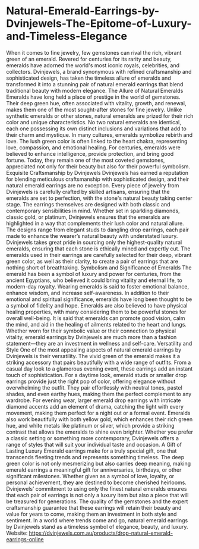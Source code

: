 # Natural-Emerald-Earrings-by-Dvinjewels-The-Epitome-of-Luxury-and-Timeless-Elegance
When it comes to fine jewelry, few gemstones can rival the rich, vibrant green of an emerald. Revered for centuries for its rarity and beauty, emeralds have adorned the world's most iconic royals, celebrities, and collectors. Dvinjewels, a brand synonymous with refined craftsmanship and sophisticated design, has taken the timeless allure of emeralds and transformed it into a stunning pair of natural emerald earrings that blend traditional beauty with modern elegance.
The Allure of Natural Emeralds
Emeralds have long held a place of prestige in the world of gemstones. Their deep green hue, often associated with vitality, growth, and renewal, makes them one of the most sought-after stones for fine jewelry. Unlike synthetic emeralds or other stones, natural emeralds are prized for their rich color and unique characteristics. No two natural emeralds are identical, each one possessing its own distinct inclusions and variations that add to their charm and mystique.
In many cultures, emeralds symbolize rebirth and love. The lush green color is often linked to the heart chakra, representing love, compassion, and emotional healing. For centuries, emeralds were believed to enhance intelligence, provide protection, and bring good fortune. Today, they remain one of the most coveted gemstones, appreciated not only for their beauty but also for their powerful symbolism.
Exquisite Craftsmanship by Dvinjewels
Dvinjewels has earned a reputation for blending meticulous craftsmanship with sophisticated design, and their natural emerald earrings are no exception. Every piece of jewelry from Dvinjewels is carefully crafted by skilled artisans, ensuring that the emeralds are set to perfection, with the stone's natural beauty taking center stage.
The earrings themselves are designed with both classic and contemporary sensibilities in mind. Whether set in sparkling diamonds, classic gold, or platinum, Dvinjewels ensures that the emeralds are highlighted in a way that complements their lush color and natural allure. The designs range from elegant studs to dangling drop earrings, each pair made to enhance the wearer’s natural beauty with understated luxury.
Dvinjewels takes great pride in sourcing only the highest-quality natural emeralds, ensuring that each stone is ethically mined and expertly cut. The emeralds used in their earrings are carefully selected for their deep, vibrant green color, as well as their clarity, to create a pair of earrings that are nothing short of breathtaking.
Symbolism and Significance of Emeralds
The emerald has been a symbol of luxury and power for centuries, from the ancient Egyptians, who believed it could bring vitality and eternal life, to modern-day royalty. Wearing emeralds is said to foster emotional balance, enhance wisdom, and increase self-awareness. In addition to their emotional and spiritual significance, emeralds have long been thought to be a symbol of fidelity and hope.
Emeralds are also believed to have physical healing properties, with many considering them to be powerful stones for overall well-being. It is said that emeralds can promote good vision, calm the mind, and aid in the healing of ailments related to the heart and lungs. Whether worn for their symbolic value or their connection to physical vitality, emerald earrings by Dvinjewels are much more than a fashion statement—they are an investment in wellness and self-care.
Versatility and Style
One of the most appealing aspects of natural emerald earrings by Dvinjewels is their versatility. The vivid green of the emerald makes it a striking accessory that pairs beautifully with a wide range of outfits. From a casual day look to a glamorous evening event, these earrings add an instant touch of sophistication.
For a daytime look, emerald studs or smaller drop earrings provide just the right pop of color, offering elegance without overwhelming the outfit. They pair effortlessly with neutral tones, pastel shades, and even earthy hues, making them the perfect complement to any wardrobe. For evening wear, larger emerald drop earrings with intricate diamond accents add an element of drama, catching the light with every movement, making them perfect for a night out or a formal event.
Emeralds also work beautifully with both yellow gold, which enhances their rich green hue, and white metals like platinum or silver, which provide a striking contrast that allows the emeralds to shine even brighter. Whether you prefer a classic setting or something more contemporary, Dvinjewels offers a range of styles that will suit your individual taste and occasion.
A Gift of Lasting Luxury
Emerald earrings make for a truly special gift, one that transcends fleeting trends and represents something timeless. The deep green color is not only mesmerizing but also carries deep meaning, making emerald earrings a meaningful gift for anniversaries, birthdays, or other significant milestones. Whether given as a symbol of love, loyalty, or personal achievement, they are destined to become cherished heirlooms.
Dvinjewels’ commitment to using only the finest natural emeralds ensures that each pair of earrings is not only a luxury item but also a piece that will be treasured for generations. The quality of the gemstones and the expert craftsmanship guarantee that these earrings will retain their beauty and value for years to come, making them an investment in both style and sentiment.
In a world where trends come and go, natural emerald earrings by Dvinjewels stand as a timeless symbol of elegance, beauty, and luxury.
Website: https://dvinjewels.com.au/products/drop-natural-emerald-earrings-online

